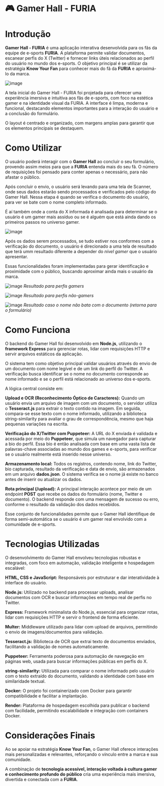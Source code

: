 # 🎮 Gamer Hall - FURIA

# Introdução

**Gamer Hall - FURIA** é uma aplicação interativa desenvolvida para os fãs da equipe de e-sports **FURIA**. A plataforma permite validar documentos, escanear perfis do X (Twitter) e fornecer links úteis relacionados ao perfil do usuário no mundo dos e-sports.
O objetivo principal é se utilizar da estratégia **Know Your Fan** para conhecer mais do fã da **FURIA** e aproximá-lo da marca.

![image](https://github.com/user-attachments/assets/cea40cdf-a956-48aa-b1ea-2d0778ca4eb8)


A tela inicial do Gamer Hall - FURIA foi projetada para oferecer uma experiência imersiva e intuitiva aos fãs de e-sports, com foco na estética gamer e na identidade visual da FURIA.
A interface é limpa, moderna e funcional, destacando elementos importantes para a interação do usuário e a conclusão do formulário.

O layout é centrado e organizado, com margens amplas para garantir que os elementos principais se destaquem.


# Como Utilizar

O usuário poderá interagir com o **Gamer Hall** ao concluir o seu formulário, provendo assim meios para que a **FURIA** entenda mais do seu fã. 
O número de requisições foi pensado para conter apenas o necessário, para não afastar o público.



Após concluir o envio, o usuário será levando para uma tela de Scanner, onde seus dados estarão sendo processados e verificados pelo código do Gamer Hall.
Nessa etapa é quando se verifica o documento do usuário, para ver se bate com o nome completo informado.

É aí também onde a conta do X informada é analisada para determinar se o usuário é um gamer mais assíduo ou se é alguém que está ainda dando os primeiros passos no universo gamer.

![image](https://github.com/user-attachments/assets/9ed0b565-9518-4ae7-b9fd-c56168c1cc87)

Após os dados serem processados, se tudo estiver nos conformes com a verificação do documento, o usuário é direcionado a uma tela de resultado que terá umm resultado diferente a depender do *nível gamer* que o usuário apresentar.

Essas funcionalidades foram implementadas para gerar identificação e proximidade com o público, buscando aproximar ainda mais o usuário da marca.

![image](https://github.com/user-attachments/assets/34ab93df-91b8-4b93-83ac-015f4168d645)
*Resultado para perfis gamers*

![image](https://github.com/user-attachments/assets/fa7e931f-90cd-4f3d-bfa0-1db733d9aa22)
*Resultado para perfis não-gamers*

![image](https://github.com/user-attachments/assets/fc6594fc-a193-4fee-91b5-cc2ee1fdaece)
*Resultado caso o nome não bata com o documento (retorna para o formulário)*


# Como Funciona

O backend do Gamer Hall foi desenvolvido em **Node.js**, utilizando o **framework Express** para gerenciar rotas, lidar com requisições HTTP e servir arquivos estáticos da aplicação.

O sistema tem como objetivo principal validar usuários através do envio de um documento com nome legível e de um link do perfil do Twitter. A verificação busca identificar se o nome no documento corresponde ao nome informado e se o perfil está relacionado ao universo dos e-sports.

A lógica central consiste em:

**Upload e OCR (Reconhecimento Óptico de Caracteres):**
Quando um usuário envia um arquivo de imagem com um documento, o servidor utiliza o **Tesseract.js** para extrair o texto contido na imagem. Em seguida, compara-se esse texto com o nome informado, utilizando a biblioteca string-similarity para avaliar o grau de correspondência, mesmo que haja pequenas variações na escrita.

**Verificação do X/Twitter com Puppeteer:**
A URL do X enviada é validada e acessada por meio do **Puppeteer**, que simula um navegador para capturar a bio do perfil. Essa bio é então analisada com base em uma vasta lista de palavras-chave associadas ao mundo dos games e e-sports, para verificar se o usuário realmente está inserido nesse universo.

**Armazenamento local:**
Todos os registros, contendo nome, link do Twitter, bio capturada, resultado da verificação e data de envio, são armazenados em um arquivo **dados.json**. O sistema verifica se o nome já existe no banco antes de inserir ou atualizar os dados.

**Rota principal (/upload):**
A principal interação acontece por meio de um endpoint **POST** que recebe os dados do formulário (nome, Twitter e documento). O backend responde com uma mensagem de sucesso ou erro, conforme o resultado da validação dos dados recebidos.

Esse conjunto de funcionalidades permite que o Gamer Hall identifique de forma semi-automática se o usuário é um gamer real envolvido com a comunidade de e-sports.

# Tecnologias Utilizadas

O desenvolvimento do Gamer Hall envolveu tecnologias robustas e integradas, com foco em automação, validação inteligente e hospedagem escalável:

**HTML, CSS e JavaScript:** Responsáveis por estruturar e dar interatividade à interface do usuário.

**Node.js:** Utilizado no backend para processar uploads, analisar documentos com OCR e buscar informações em tempo real de perfis no Twitter.

**Express:** Framework minimalista do Node.js, essencial para organizar rotas, lidar com requisições HTTP e servir o frontend de forma eficiente.

**Multer:** Middleware utilizado para lidar com upload de arquivos, permitindo o envio de imagens/documentos para validação.

**Tesseract.js:** Biblioteca de OCR que extrai texto de documentos enviados, facilitando a validação de nomes automaticamente.

**Puppeteer:** Ferramenta poderosa para automação de navegação em páginas web, usada para buscar informações públicas em perfis do X.

**string-similarity:** Utilizada para comparar o nome informado pelo usuário com o texto extraído do documento, validando a identidade com base em similaridade textual.

**Docker:** O projeto foi containerizado com Docker para garantir compatibilidade e facilitar a implantação.

**Render:** Plataforma de hospedagem escolhida para publicar o backend com facilidade, permitindo escalabilidade e integração com containers Docker.


# Considerações Finais

Ao se apoiar na estratégia **Know Your Fan**, o Gamer Hall oferece interações mais personalizadas e relevantes, reforçando o vínculo entre a marca e sua comunidade. 

A combinação de **tecnologia acessível, interação voltada à cultura gamer e conhecimento profundo do público** cria uma experiência mais imersiva, divertida e conectada com a **FURIA**.
